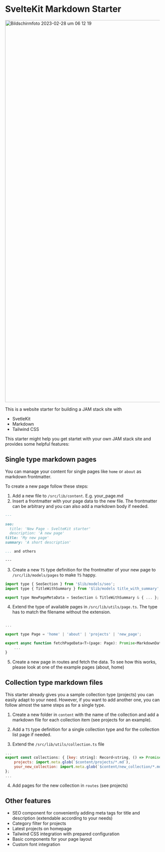 # SvelteKit Markdown Starter

<img width="1240" alt="Bildschirm­foto 2023-02-28 um 06 12 19" src="https://user-images.githubusercontent.com/6704069/226823919-54a0d0d6-8d89-4790-89ee-27f98b14900f.png">

This is a website starter for building a JAM stack site with

- SvetleKit
- Markdown
- Tailwind CSS

This starter might help you get startet with your own JAM stack site and provides some helpful features:

## Single type markdown pages

You can manage your content for single pages like `home` or `about` as markdown frontmatter.

To create a new page follow these steps:

1. Add a new file to `/src/lib/content`. E.g. your_page.md
2. Insert a frontmatter with your page data to the new file. The frontmatter can be arbitrary and you can also add a markdown body if needed.

```markdown
---

seo:
  title: 'New Page - SvelteKit starter'
  description: 'A new page'
title: 'My new page'
summary: 'A short description'

... and others

---
```

3. Create a new `TS` type definition for the frontmatter of your new page to `/src/lib/models/pages` to make `TS` happy.

```js
import type { SeoSection } from '$lib/models/seo';
import type { TitleWithSummary } from '$lib/models title_with_summary';

export type NewPageMetaData = SeoSection & TitleWithSummary & { ... };
```

4. Extend the type of available pages in `/src/lib/utils/page.ts`. The type has to match the filename without the extension.

```js

...

export type Page = 'home' | 'about' | 'projects' | 'new_page';

export async function fetchPageData<T>(page: Page): Promise<MarkdownData<T>> {
	...
}
```

5. Create a new page in routes and fetch the data. To see how this works, please look at one of the example pages (about, home)

## Collection type markdown files

This starter already gives you a sample collection type (projects) you can easily adapt to your need. However, if you want to add another one, you can follow almost the same steps as for a single type.

1. Create a new folder in `content` with the name of the collection and add a markdown file for each collection item (see projects for an example).

2. Add a `TS` type definition for a single collection type and for the collection list page if needed.

3. Extend the `/src/lib/utils/collection.ts` file

```js
...
export const collections: { [key: string]: Record<string, () => Promise<unknown>> } = {
	projects: import.meta.glob(`$content/projects/*.md`),
    your_new_collection: import.meta.glob(`$content/new_collection/*.md`),
};
...
```

4. Add pages for the new collection in `routes` (see projects)

## Other features

- SEO component for conveniently adding meta tags for title and description (extendable according to your needs)
- Category filter for projects
- Latest projects on homepage
- Tailwind CSS integration with prepared configuration
- Basic components for your page layout
- Custom font integration

